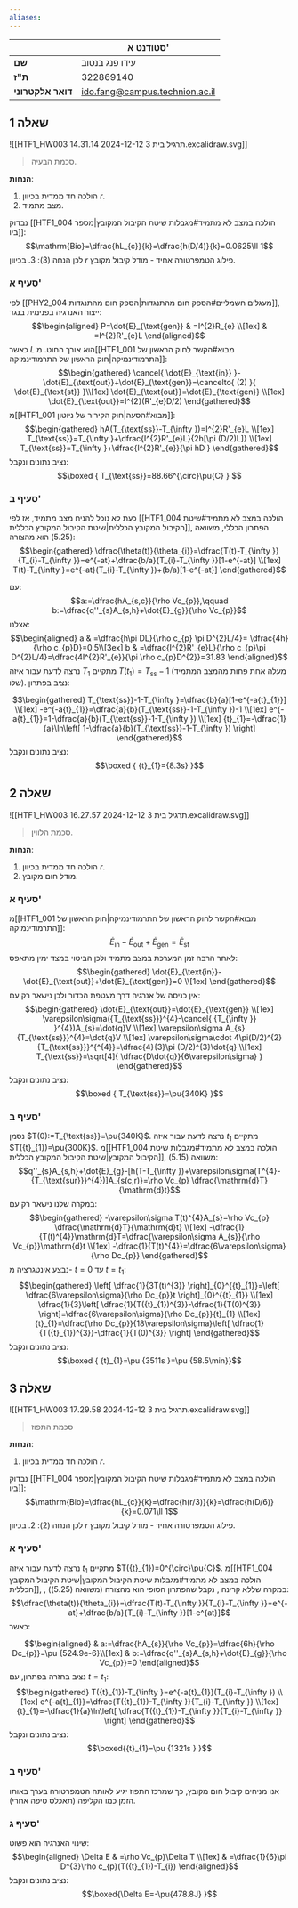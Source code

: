 ```yaml
---
aliases:
---
```


|				   | סטודנט א'					  |
| ----------------- | ------------------------------ |
| **שם**			| עידו פנג בנטוב				 |
| **ת"ז**		   | 322869140					  |
| **דואר אלקטרוני** | ido.fang@campus.technion.ac.il |

## שאלה 1
![[HTF1_HW003 תרגיל בית 3 2024-12-12 14.31.14.excalidraw.svg]]
>סכמת הבעיה.


**הנחות**:
1. הולכה חד ממדית בכיוון $r$.
2. מצב מתמיד.


נבדוק [[HTF1_004 הולכה במצב לא מתמיד#מגבלות שיטת הקיבול המקובץ|מספר ביו]]:
$$\mathrm{Bio}=\dfrac{hL_{c}}{k}=\dfrac{h(D/4)}{k}=0.0625\ll 1$$
לכן הנחה $(3)$:
3. בכיוון $r$ פילוג הטמפרטורה אחיד - מודל קיבול מקובץ.

### סעיף א'
לפי [[PHY2_004 מעגלים חשמליים#הספק חום מהתנגדות|הספק חום מהתנגדות]], ייצור האנרגיה בפנימית בנגד:
$$\begin{aligned}
P=\dot{E}_{\text{gen}} & =I^{2}R_{e} \\[1ex]
 & =I^{2}R'_{e}L
\end{aligned}$$
כאשר $L$ הוא אורך החוט.
מ[[HTF1_001 מבוא#הקשר לחוק הראשון של התרמודינמיקה|חוק הראשון של התרמודינמיקה]]:
$$\begin{gathered}
\cancel{ \dot{E}_{\text{in}} }-\dot{E}_{\text{out}}+\dot{E}_{\text{gen}}=\cancelto{ (2) }{ \dot{E}_{\text{st}}  }\\[1ex]
\dot{E}_{\text{out}}=\dot{E}_{\text{gen}} \\[1ex]
\dot{E}_{\text{out}}=I^{2}(R'_{e}D/2)
\end{gathered}$$
מ[[HTF1_001 מבוא#הסעה|חוק הקירור של ניוטון]]:
$$\begin{gathered}
hA(T_{\text{ss}}-T_{\infty })=I^{2}R'_{e}L \\[1ex]
T_{\text{ss}}=T_{\infty }+\dfrac{I^{2}R'_{e}L}{2h[\pi (D/2)L]} \\[1ex]
T_{\text{ss}}=T_{\infty }+\dfrac{I^{2}R'_{e}}{\pi hD }
\end{gathered}$$
נציב נתונים ונקבל:
$$\boxed {
T_{\text{ss}}=88.66^{\circ}\pu{C}
 } $$

### סעיף ב'
כעת לא נוכל להניח מצב מתמיד, אז לפי [[HTF1_004 הולכה במצב לא מתמיד#שיטת הקיבול המקובץ הכללית|שיטת הקיבול המקובץ הכללית]], הפתרון הכללי, משוואה $(\text{5.25})$ הוא מהצורה:
$$\begin{gathered}
\dfrac{\theta(t)}{\theta_{i}}=\dfrac{T(t)-T_{\infty }}{T_{i}-T_{\infty }}=e^{-at}+\dfrac{b/a}{T_{i}-T_{\infty }}[1-e^{-at}]  \\[1ex]
T(t)-T_{\infty }=e^{-at}(T_{i}-T_{\infty })+(b/a)[1-e^{-at}]
\end{gathered}$$

עם:
$$a:=\dfrac{hA_{s,c}}{\rho Vc_{p}},\qquad b:=\dfrac{q''_{s}A_{s,h}+\dot{E}_{g}}{\rho Vc_{p}}$$
אצלנו:
$$\begin{aligned}
 a & =\dfrac{h\pi DL}{\rho c_{p} \pi D^{2}L/4}= \dfrac{4h}{\rho c_{p}D}=0.5\\[3ex]
 b & =\dfrac{I^{2}R'_{e}L}{\rho c_{p}\pi D^{2}L/4}=\dfrac{4I^{2}R'_{e}}{\pi \rho c_{p}D^{2}}=31.83
\end{aligned}$$
נרצה לדעת עבור איזה ${T}_{1}$ מתקיים $T({t}_{1})=T_{\text{ss}}-1$ (מעלה אחת פחות מהמצב המתמיד שלו). נציב בפתרון:

$$\begin{gathered}
T_{\text{ss}}-1-T_{\infty }=\dfrac{b}{a}[1-e^{-a{t}_{1}}] \\[1ex]
-e^{-a{t}_{1}}=\dfrac{a}{b}(T_{\text{ss}}-1-T_{\infty })-1 \\[1ex]
e^{-a{t}_{1}}=1-\dfrac{a}{b}(T_{\text{ss}}-1-T_{\infty }) \\[1ex]
{t}_{1}=-\dfrac{1}{a}\ln\left[ 1-\dfrac{a}{b}(T_{\text{ss}}-1-T_{\infty }) \right]
\end{gathered}$$
נציב נתונים ונקבל:
$$\boxed {
{t}_{1}={8.3s}
 }$$

## שאלה 2
![[HTF1_HW003 תרגיל בית 3 2024-12-12 16.27.57.excalidraw.svg]]
>סכמת הלווין.

**הנחות**:
1. הולכה חד ממדית בכיוון $r$.
2. מודל חום מקובץ.

### סעיף א'
מ[[HTF1_001 מבוא#הקשר לחוק הראשון של התרמודינמיקה|חוק הראשון של התרמודינמיקה]]:
$$\dot{E}_{\text{in}}-\dot{E}_{\text{out}}+\dot{E}_{\text{gen}}=\dot{E}_{\text{st}}$$
לאחר הרבה זמן המערכת במצב מתמיד ולכן הביטוי במצד ימין מתאפס:
$$\begin{gathered}
\dot{E}_{\text{in}}-\dot{E}_{\text{out}}+\dot{E}_{\text{gen}}=0 \\[1ex]
\end{gathered}$$
אין כניסה של אנרגיה דרך מעטפת הכדור ולכן נישאר רק עם:
$$\begin{gathered}
\dot{E}_{\text{out}}=\dot{E}_{\text{gen}} \\[1ex]
\varepsilon\sigma({T_{\text{ss}}}^{4}-\cancel{ {T_{\infty }} }^{4})A_{s}=\dot{q}V \\[1ex]
\varepsilon\sigma A_{s}{T_{\text{ss}}}^{4}=\dot{q}V \\[1ex]
\varepsilon\sigma\cdot 4\pi(D/2)^{2}{T_{\text{ss}}}^{^{4}}=\dfrac{4}{3}\pi (D/2)^{3}\dot{q} \\[1ex]
T_{\text{ss}}=\sqrt[4]{ \dfrac{D\dot{q}}{6\varepsilon\sigma} }
\end{gathered}$$
נציב נתונים ונקבל:
$$\boxed {
T_{\text{ss}}=\pu{340K}
 }$$

### סעיף ב'
נסמן $T(0):=T_{\text{ss}}=\pu{340K}$. נרצה לדעת עבור איזה ${t}_{1}$ מתקיים $T({t}_{1})=\pu{300K}$. מ[[HTF1_004 הולכה במצב לא מתמיד#מגבלות שיטת הקיבול המקובץ|שיטת הקיבול המקובץ הכללית]], משוואה $(\text{5.15})$:
$$q''_{s}A_{s,h}+\dot{E}_{g}-[h(T-T_{\infty })+\varepsilon\sigma(T^{4}-{T_{\text{sur}}}^{4})]A_{s(c,r)}=\rho Vc_{p} \dfrac{\mathrm{d}T}{\mathrm{d}t}$$
במקרה שלנו נישאר רק עם:
$$\begin{gathered}
-\varepsilon\sigma T(t)^{4}A_{s}=\rho Vc_{p} \dfrac{\mathrm{d}T}{\mathrm{d}t} \\[1ex]
-\dfrac{1}{T(t)^{4}}\mathrm{d}T=\dfrac{\varepsilon\sigma A_{s}}{\rho Vc_{p}}\mathrm{d}t \\[1ex]
-\dfrac{1}{T(t)^{4}}=\dfrac{6\varepsilon\sigma}{\rho Dc_{p}}
\end{gathered}$$
נבצע אינטגרציה מ- $t=0$ עד $t={t}_{1}$:
$$\begin{gathered}
\left[ \dfrac{1}{3T(t)^{3}} \right]_{0}^{{t}_{1}}=\left[ \dfrac{6\varepsilon\sigma}{\rho Dc_{p}}t \right]_{0}^{{t}_{1}} \\[1ex]
\dfrac{1}{3}\left[ \dfrac{1}{T({t}_{1})^{3}}-\dfrac{1}{T(0)^{3}} \right]=\dfrac{6\varepsilon\sigma}{\rho Dc_{p}}{t}_{1} \\[1ex]
{t}_{1}=\dfrac{\rho Dc_{p}}{18\varepsilon\sigma}\left[ \dfrac{1}{T({t}_{1})^{3}}-\dfrac{1}{T(0)^{3}} \right]
\end{gathered}$$
נציב נתונים ונקבל:
$$\boxed {
{t}_{1}=\pu {3511s }=\pu {58.5\min}}$$

## שאלה 3
![[HTF1_HW003 תרגיל בית 3 2024-12-12 17.29.58.excalidraw.svg]]
>סכמת התפוז


**הנחות**:
1. הולכה חד ממדית בכיוון $r$.

נבדוק [[HTF1_004 הולכה במצב לא מתמיד#מגבלות שיטת הקיבול המקובץ|מספר ביו]]:
$$\mathrm{Bio}=\dfrac{hL_{c}}{k}=\dfrac{h(r/3)}{k}=\dfrac{h(D/6)}{k}=0.071\ll 1$$
לכן הנחה $(2)$:
2. בכיוון $r$ פילוג הטמפרטורה אחיד - מודל קיבול מקובץ.
### סעיף א'
נרצה לדעת עבור איזה ${t}_{1}$ מתקיים $T({t}_{1})=0^{\circ}\pu{C}$. מ[[HTF1_004 הולכה במצב לא מתמיד#מגבלות שיטת הקיבול המקובץ|שיטת הקיבול המקובץ הכללית]], , במקרה שללא קרינה , נקבל שהפתרון הסופי הוא מהצורה (משוואה $(\text{5.25})$):
$$\dfrac{\theta(t)}{\theta_{i}}=\dfrac{T(t)-T_{\infty }}{T_{i}-T_{\infty }}=e^{-at}+\dfrac{b/a}{T_{i}-T_{\infty }}[1-e^{at}]$$
כאשר:

$$\begin{aligned}
 & a:=\dfrac{hA_{s}}{\rho Vc_{p}}=\dfrac{6h}{\rho Dc_{p}}=\pu {524.9e-6}\\[1ex]
 & b:=\dfrac{q''_{s}A_{s,h}+\dot{E}_{g}}{\rho Vc_{p}}=0
\end{aligned}$$
נציב בחזרה בפתרון, עם $t={t}_{1}$:
$$\begin{gathered}
T({t}_{1})-T_{\infty }=e^{-a{t}_{1}}(T_{i}-T_{\infty }) \\[1ex]
e^{-a{t}_{1}}=\dfrac{T({t}_{1})-T_{\infty }}{T_{i}-T_{\infty }} \\[1ex]
{t}_{1}=-\dfrac{1}{a}\ln\left[ \dfrac{T({t}_{1})-T_{\infty }}{T_{i}-T_{\infty }} \right]
\end{gathered}$$
נציב נתונים ונקבל:
$$\boxed{{t}_{1}=\pu {1321s } }$$
### סעיף ב'
אנו מניחים קיבול חום מקובץ, כך שמרכז התפוז יגיע לאותה הטמפרטורה בערך באותו הזמן כמו הקליפה (תאכלס טיפה אחרי).

### סעיף ג'
שינוי האנרגיה הוא פשוט:
$$\begin{aligned}
\Delta E & =\rho Vc_{p}\Delta T \\[1ex]
 & =\dfrac{1}{6}\pi D^{3}\rho c_{p}(T({t}_{1})-T_{i})
\end{aligned}$$
נציב נתונים ונקבל:
$$\boxed{\Delta E=-\pu{478.8J} }$$